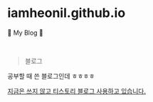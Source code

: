 # iamheonil.github.io
🐋 My Blog 🐋

<br>

> 블로그

공부할 때 쓴 블로그인데 ㅎㅎㅎㅎ

<a href="https://heonil.tistory.com" target="_blank">지금은 쓰지 않고 티스토리 블로그 사용하고 있습니다.</a>
